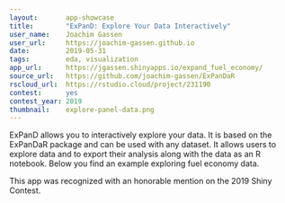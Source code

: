 ```yaml
---
layout:       app-showcase
title:        "ExPanD: Explore Your Data Interactively"
user_name:    Joachim Gassen
user_url:     https://joachim-gassen.github.io
date:         2019-05-31
tags:         eda, visualization
app_url:      https://jgassen.shinyapps.io/expand_fuel_economy/
source_url:   https://github.com/joachim-gassen/ExPanDaR
rscloud_url:  https://rstudio.cloud/project/231190
contest:      yes
contest_year: 2019
thumbnail:    explore-panel-data.png
---
```


ExPanD allows you to interactively explore your data. It is based on the ExPanDaR package and can be used with any dataset. It allows users to explore data and to export their analysis along with the data as an R notebook. Below you find an example exploring fuel economy data.
  
This app was recognized with an honorable mention on the 2019 Shiny Contest.